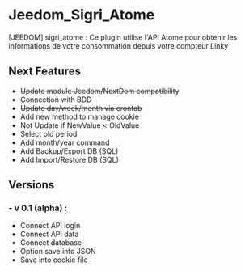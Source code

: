 # Jeedom_Sigri_Atome
[JEEDOM] sigri_atome : Ce plugin utilise l'API Atome pour obtenir les informations de votre consommation depuis votre compteur Linky 

## Next Features
- ~~Update module Jeedom/NextDom compatibility~~
- ~~Connection with BDD~~
- ~~Update day/week/month via crontab~~
- Add new method to manage cookie
- Not Update if NewValue < OldValue
- Select old period
- Add month/year command
- Add Backup/Export DB (SQL)
- Add Import/Restore DB (SQL)

## Versions

### - v 0.1 (alpha) :
- Connect API login
- Connect API data
- Connect database
- Option save into JSON
- Save into cookie file
